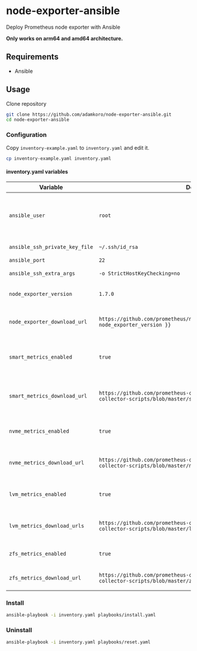 # node-exporter-ansible

Deploy Prometheus node exporter with Ansible

**Only works on arm64 and amd64 architecture.**

## Requirements

- Ansible

## Usage

Clone repository

```bash
git clone https://github.com/adamkoro/node-exporter-ansible.git
cd node-exporter-ansible
```

### Configuration

Copy `inventory-example.yaml` to `inventory.yaml` and edit it.

```bash
cp inventory-example.yaml inventory.yaml
```

#### inventory.yaml variables

| Variable | Default | Description |
|----------|---------|-------------|
| `ansible_user` | `root` | Username which Ansible will use to connect via SSH |
| `ansible_ssh_private_key_file` | `~/.ssh/id_rsa` | Path to SSH private key |
| `ansible_port` | `22` | SSH port |
| `ansible_ssh_extra_args` | `-o StrictHostKeyChecking=no` | SSH extra args |
| `node_exporter_version` | `1.7.0` | Version of the Node Exporter |
| `node_exporter_download_url` | `https://github.com/prometheus/node_exporter/releases/download/v{{ node_exporter_version }}` | URL to download Node Exporter |
| `smart_metrics_enabled` | `true` | Disk S.M.A.R.T metrics collector enable |
| `smart_metrics_download_url` | `https://github.com/prometheus-community/node-exporter-textfile-collector-scripts/blob/master/smartmon.sh` | Disk S.M.A.R.T metrics collector script url |
| `nvme_metrics_enabled` | `true` | NVME SSD metrics collector enable |
| `nvme_metrics_download_url` | `https://github.com/prometheus-community/node-exporter-textfile-collector-scripts/blob/master/nvme_metrics.sh` | NVME SSD metrics collector script url |
| `lvm_metrics_enabled` | `true` | LVM metrics collector enable |
| `lvm_metrics_download_urls` | `https://github.com/prometheus-community/node-exporter-textfile-collector-scripts/blob/master/lvm-prom-collector` | LVM metrics collector script url |
| `zfs_metrics_enabled` | `true` | ZFS metrics collector enable |
| `zfs_metrics_download_url` | `https://github.com/prometheus-community/node-exporter-textfile-collector-scripts/blob/master/zfs_zpool.sh` | ZFS metrics collector script url |

### Install

```bash
ansible-playbook -i inventory.yaml playbooks/install.yaml
```

### Uninstall

```bash
ansible-playbook -i inventory.yaml playbooks/reset.yaml
```
